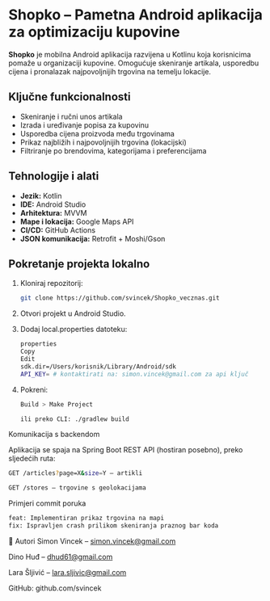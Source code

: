 
# Shopko – Pametna Android aplikacija za optimizaciju kupovine

**Shopko** je mobilna Android aplikacija razvijena u Kotlinu koja korisnicima pomaže u organizaciji kupovine. Omogućuje skeniranje artikala, usporedbu cijena i pronalazak najpovoljnijih trgovina na temelju lokacije.

## Ključne funkcionalnosti

- Skeniranje i ručni unos artikala
- Izrada i uređivanje popisa za kupovinu
- Usporedba cijena proizvoda među trgovinama
- Prikaz najbližih i najpovoljnijih trgovina (lokacijski)
- Filtriranje po brendovima, kategorijama i preferencijama

## Tehnologije i alati

- **Jezik:** Kotlin
- **IDE:** Android Studio
- **Arhitektura:** MVVM
- **Mape i lokacija:** Google Maps API
- **CI/CD:** GitHub Actions
- **JSON komunikacija:** Retrofit + Moshi/Gson

## Pokretanje projekta lokalno

1. Kloniraj repozitorij:
   ```bash
   git clone https://github.com/svincek/Shopko_vecznas.git
2. Otvori projekt u Android Studio.

3. Dodaj local.properties datoteku:
   ```bash
   properties
   Copy
   Edit
   sdk.dir=/Users/korisnik/Library/Android/sdk
   API_KEY= # kontaktirati na: simon.vincek@gmail.com za api ključ

4. Pokreni:
   ```bash
   Build > Make Project
   
   ili preko CLI: ./gradlew build

Komunikacija s backendom

   Aplikacija se spaja na Spring Boot REST API (hostiran posebno), preko sljedećih ruta:
   ```bash
   GET /articles?page=X&size=Y – artikli
   
   GET /stores – trgovine s geolokacijama
```
Primjeri commit poruka
```bash
feat: Implementiran prikaz trgovina na mapi
fix: Ispravljen crash prilikom skeniranja praznog bar koda
```

👤 Autori
Simon Vincek – simon.vincek@gmail.com

Dino Huđ – dhud61@gmail.com

Lara Šljivić – lara.sljivic@gmail.com

GitHub: github.com/svincek
